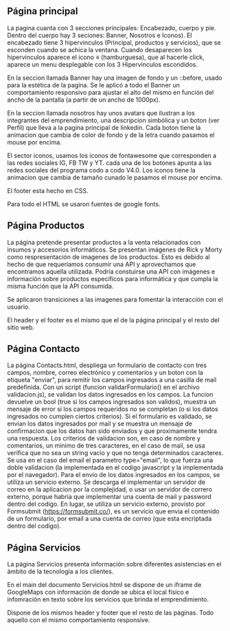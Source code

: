 
## Página principal

La pagina cuanta con 3 secciones principales: Encabezado, cuerpo y pie. Dentro del cuerpo hay 3 seciones: Banner, Nosotros e Iconos).
El encabezado tiene 3 hipervinculos (Principal, productos y servicios), que se esconden cuando se achica la ventana.
Cuando desaparecen los hipervinculos aparece el icono ≡ (hamburguesa), que al hacerle click, aparece un menu desplegable con los 3 Hipervinculos escondidos.

En la seccion llamada Banner hay una imagen de fondo y un ::before, usado para la estética de la pagina. Se le aplicó a todo el Banner un comportamiento responsivo para ajustar el alto del mismo en función del ancho de la pantalla (a partir de un ancho de 1000px).

En la seccion llamada nosotros hay unos avatars que ilustran a los integrantes del emprendimiento, una descripcion simbólica y un boton (ver Perfil) que lleva a la pagina principal de linkedin.
Cada boton tiene la animacion que cambia de color de fondo y de la letra cuando pasamos el mouse por encima.

El sector iconos, usamos los iconos de fontawesome que corresponden a las redes sociales IG, FB TW y YT.
cada una de los botones apunta a las redes sociales del programa codo a codo V4.0.
Los iconos tiene la animacion que cambia de tamaño cunado le pasamos el mouse por encima.

El footer esta hecho en CSS.

Para todo el HTML se usaron fuentes de google fonts.

## Página Productos

La página pretende presentar productos a la venta relacionados con insumos y accesorios informáticos. Se presentan imágenes de Rick y Morty como respresentación de imagenes de los productos. Esto es debido al hecho de que requeríamos consumir una API y aprovechamos que encontramos aquella utilizada. Podría constuirse una API con imágenes e información sobre productos específicos para informática y que cumpla la misma función que la API consumida.

Se aplicaron transiciones a las imagenes para fomentar la interacción con el usuario.

El header y el footer es el mismo que el de la página principal y el resto del sitio web.

## Página Contacto

La página Contacts.html, despliega un formulario de contacto con tres campos, nombre, correo electrónico y comentarios y un boton con la etiqueta "enviar", para remitir los campos ingresados a una casilla de mail predefinida.
Con un script (funcion validarFormulario() en el archivo validacion.js), se validan los datos ingresados en los campos.
La funcion devuelve un bool (true si los campos ingresados son validos), muestra un mensaje de error si los campos requeridos no se completan (o si los datos ingresados no cumplen ciertos criterios). Si el formulario es validado, se envian los datos ingresados por mail y se muestra un mensaje de confirmacion que los datos han sido enviados y que proximamente tendra una respuesta.
Los criterios de validacion son, en caso de nombre y comentarios, un minimo de tres caracteres, en el caso de mail, se usa verifica que no sea un string vacio y que no tenga determinados caracteres.
Se usa en el caso del email el parametro type="email", lo que fuerza una doble validacion (la implementada en el codigo javascript y la implementada por el navegador).
Para el envio de los datos ingresados en los campos, se utiliza un servicio externo. Se descarga el implementar un servidor de correo en la aplicacion por la complejidad, o usar un servidor de correro externo, porque habria que implementar una cuenta de mail y password dentro del codigo. En lugar, se utiliza un servicio externo, provisto por Formsubmit (https://formsubmit.co/), es un servicio que envia el contenido de un formulario, por email a una cuenta de correo (que esta encriptada dentro del codigo).

## Página Servicios

La página Servicios presenta información sobre diferentes asistencias en el ámbito de la tecnología a los clientes.

En el main del documento Servicios.html se dispone de un iframe de GoogleMaps con información de donde se ubica el local físico e infomración en texto sobre los servicios que brinda el emprendimiento.

Dispone de los mismos header y footer que el resto de las páginas. Todo aquello con el mismo comportamiento responsive.




